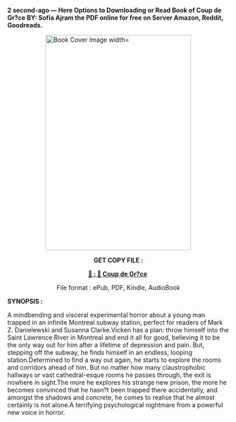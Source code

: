<p><strong>2 second-ago &mdash; Here Options to Downloading or Read Book of Coup de Gr?ce BY: Sofia Ajram the PDF online for free on Server Amazon, Reddit, Goodreads.</strong></p><p><a href="https://uk.ebookarea.xyz/?book=204642427-coup-de-gr-ce"><img style="display: block; margin-left: auto; margin-right: auto;" src="https://i.gr-assets.com/images/S/compressed.photo.goodreads.com/books/1706635900l/204642427.jpg" alt="Book Cover Image width=" width="330" height="488" /></a></p><p style="text-align: center;"><strong>GET COPY FILE :</strong></p><p style="text-align: center;"><strong><a href="https://uk.ebookarea.xyz/?book=204642427-coup-de-gr-ce" target="_blank" rel="noopener">📢 : 🔗 Coup de Gr?ce</a>&nbsp;</strong></p><p style="text-align: center;">File format : ePub, PDF, Kindle, AudioBook</p><p><strong>SYNOPSIS :</strong></p><p>A mindbending and visceral experimental horror about a young man trapped in an infinite Montreal subway station, perfect for readers of Mark Z. Danielewski and Susanna Clarke.Vicken has a plan: throw himself into the Saint Lawrence River in Montreal and end it all for good, believing it to be the only way out for him after a lifetime of depression and pain. But, stepping off the subway, he finds himself in an endless, looping station.Determined to find a way out again, he starts to explore the rooms and corridors ahead of him. But no matter how many claustrophobic hallways or vast cathedral-esque rooms he passes through, the exit is nowhere in sight.The more he explores his strange new prison, the more he becomes convinced that he hasn?t been trapped there accidentally, and amongst the shadows and concrete, he comes to realise that he almost certainly is not alone.A terrifying psychological nightmare from a powerful new voice in horror.</p>
